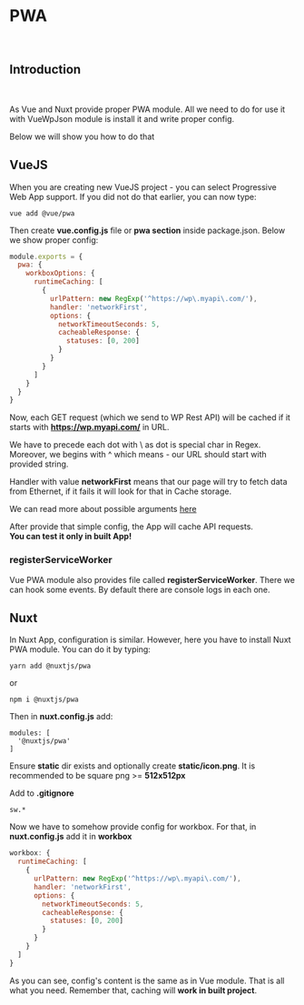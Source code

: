 # PWA

<br>

## Introduction

<br>

As Vue and Nuxt provide proper PWA module. All we need to do for use it with VueWpJson module is install it and write proper config. 

Below we will show you how to do that

## VueJS
When you are creating new VueJS project - you can select Progressive Web App support. If you did not do that earlier, you can now type:
```
vue add @vue/pwa
```

Then create **vue.config.js** file or **pwa section** inside package.json. Below we show proper config:
```js
module.exports = {
  pwa: {
    workboxOptions: {
      runtimeCaching: [
        {
          urlPattern: new RegExp('^https://wp\.myapi\.com/'),
          handler: 'networkFirst',
          options: {
            networkTimeoutSeconds: 5,
            cacheableResponse: {
              statuses: [0, 200]
            }
          }
        }
      ]
    }
  }
}
```

Now, each GET request (which we send to WP Rest API) will be cached if it starts with **https://wp.myapi.com/** in URL.

We have to precede each dot with \ as dot is special char in Regex. Moreover, we begins with ^ which means - our URL should start with provided string. 

Handler with value **networkFirst** means that our page will try to fetch data from Ethernet, if it fails it will look for that in Cache storage.

We can read more about possible arguments [here](https://developers.google.com/web/tools/workbox/modules/workbox-webpack-plugin#full_generatesw_config)

After provide that simple config, the App will cache API requests.   
**You can test it only in built App!**

### registerServiceWorker
Vue PWA module also provides file called **registerServiceWorker**. There we can hook some events. By default there are console logs in each one.

## Nuxt
In Nuxt App, configuration is similar. However, here you have to install Nuxt PWA module. You can do it by typing:
```
yarn add @nuxtjs/pwa
```
or
```
npm i @nuxtjs/pwa
```

Then in **nuxt.config.js** add:
```
modules: [
  '@nuxtjs/pwa'
]
```

Ensure **static** dir exists and optionally create **static/icon.png**. It is recommended to be square png >= **512x512px**

Add to **.gitignore**
```
sw.*
```

Now we have to somehow provide config for workbox. For that, in **nuxt.config.js** add it in **workbox**
```js
workbox: {
  runtimeCaching: [
    {
      urlPattern: new RegExp('^https://wp\.myapi\.com/'),
      handler: 'networkFirst',
      options: {
        networkTimeoutSeconds: 5,
        cacheableResponse: {
          statuses: [0, 200]
        }
      }
    }
  ]
}
```

As you can see, config's content is the same as in Vue module. That is all what you need. Remember that, caching will **work in built project**.
